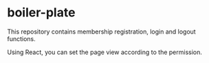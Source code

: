 # boiler-plate

This repository contains membership registration, login and logout functions.


Using React, you can set the page view according to the permission.

